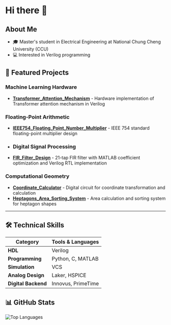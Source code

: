 # Hi there 👋

## About Me

- 🎓 Master's student in Electrical Engineering at National Chung Cheng University (CCU)
- 💻 Interested in Verilog programming

## 🚀 Featured Projects

### Machine Learning Hardware
- **[Transformer_Attention_Mechanism](https://github.com/lu0425/Transformer_Attention_Mechanism)** - Hardware implementation of Transformer attention mechanism in Verilog

### Floating-Point Arithmetic
- **[IEEE754_Floating_Point_Number_Multiplier](https://github.com/lu0425/IEEE754_Floating_Point_Number_Multiplier)** - IEEE 754 standard floating-point multiplier design

- ### Digital Signal Processing
- **[FIR_Filter_Design](https://github.com/lu0425/FIR_Filter_Design)** - 21-tap FIR filter with MATLAB coefficient optimization and Verilog RTL implementation

### Computational Geometry
- **[Coordinate_Calculator](https://github.com/lu0425/Coordinate_Calculator)** - Digital circuit for coordinate transformation and calculation
- **[Heptagons_Area_Sorting_System](https://github.com/lu0425/Heptagons_Area_Sorting_System)** - Area calculation and sorting system for heptagon shapes

---

## 🛠️ Technical Skills

| Category | Tools & Languages |
|----------|-------------------|
| **HDL** | Verilog |
| **Programming** | Python, C, MATLAB |
| **Simulation** | VCS |
| **Analog Design** | Laker, HSPICE |
| **Digital Backend** | Innovus, PrimeTime |

## 📊 GitHub Stats

![Top Languages](https://github-readme-stats.vercel.app/api/top-langs/?username=lu0425&layout=compact&theme=default)



<!--
**lu0425/lu0425** is a ✨ _special_ ✨ repository because its `README.md` (this file) appears on your GitHub profile.

Here are some ideas to get you started:

- 🔭 I’m currently working on ...
- 🌱 I’m currently learning ...
- 👯 I’m looking to collaborate on ...
- 🤔 I’m looking for help with ...
- 💬 Ask me about ...
- 📫 How to reach me: ...
- 😄 Pronouns: ...
- ⚡ Fun fact: ...
-->
